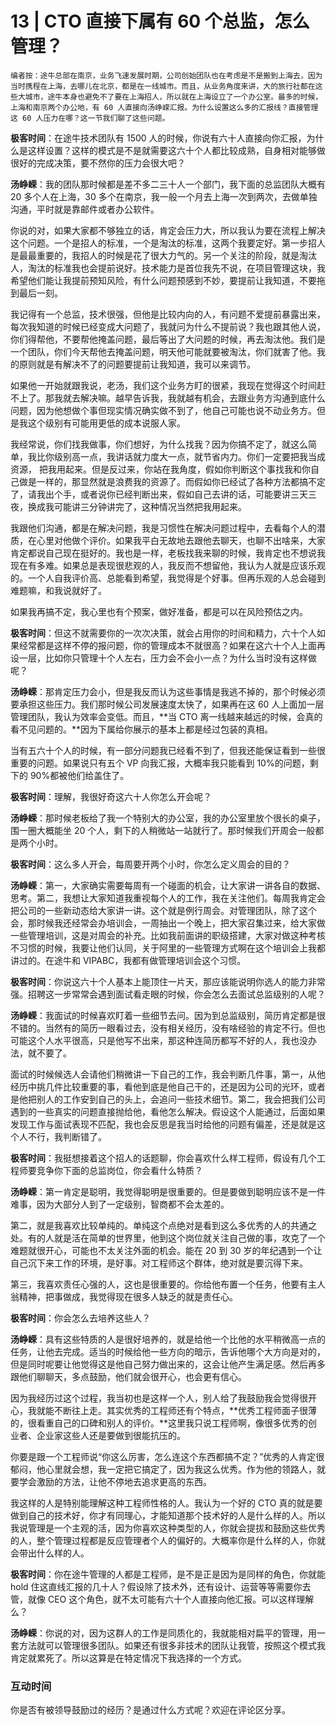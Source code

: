 # 13 | CTO 直接下属有 60 个总监，怎么管理？

    编者按：途牛总部在南京，业务飞速发展时期，公司创始团队也在考虑是不是搬到上海去，因为当时携程在上海，去哪儿在北京，都是在一线城市。而且，从业务角度来讲，大的旅行社都在这些大城市，途牛本身也避免不了要在上海招人，所以就在上海设立了一个办公室。最多的时候，上海和南京两个办公地，有 60 人直接向汤峥嵘汇报。为什么设置这么多的汇报线？直接管理这 60 人压力在哪？这一节我们聊了这些问题。

**极客时间**：在途牛技术团队有 1500 人的时候，你说有六十人直接向你汇报，为什么是这样设置？这样的模式是不是就需要这六十个人都比较成熟，自身相对能够做很好的完成决策，要不然你的压力会很大吧？

**汤峥嵘**：我的团队那时候都是差不多二三十人一个部门，我下面的总监团队大概有 20 多个人在上海，30 多个在南京，我一般一个月去上海一次到两次，去做单独沟通，平时就是靠邮件或者办公软件。

你说的对，如果大家都不够独立的话，肯定会压力大，所以我认为要在流程上解决这个问题。一个是招人的标准，一个是淘汰的标准，这两个我要定好。第一步招人是最最重要的，我招人的时候是花了很大力气的。另一个关注的阶段，就是淘汰人，淘汰的标准我也会提前说好。技术能力是首位我先不说，在项目管理这块，我希望他们能让我提前预知风险，有什么问题预感到不妙，要提前让我知道，不要拖到最后一刻。

我记得有一个总监，技术很强，但他是比较内向的人，有问题不爱提前暴露出来，每次我知道的时候已经变成大问题了，我就问为什么不提前说？我也跟其他人说，你们得帮他，不要帮他掩盖问题，最后等出了大问题的时候，再去淘汰他。我们是一个团队，你们今天帮他去掩盖问题，明天他可能就要被淘汰，你们就害了他。我的原则就是有解决不了的问题要提前让我知道，我可以来调节。

如果他一开始就跟我说，老汤，我们这个业务方盯的很紧，我现在觉得这个时间赶不上了。那我就去解决嘛。越早告诉我，我就越有机会，去跟业务方沟通到底什么问题，因为他想做个事但现实情况确实做不到了，他自己可能也说不动业务方。但是我这个级别有可能用更低的成本说服人家。

我经常说，你们找我做事，你们想好，为什么找我？因为你搞不定了，就这么简单，我比你级别高一点，我讲话就力度大一点，就节省内力。你们一定要把我当成资源， 把我用起来。但是反过来，你站在我角度，假如你判断这个事找我和你自己做是一样的，那显然就是浪费我的资源了。而假如你已经试了各种方法都搞不定了，请我出个手，或者说你已经判断出来，假如自己去讲的话，可能要讲三天三夜，换成我可能讲三分钟讲完了，这种情况当然把我用起来。

我跟他们沟通，都是在解决问题，我是习惯性在解决问题过程中，去看每个人的潜质，在心里对他做个评价。如果我平白无故地去跟他去聊天，也聊不出啥来，大家肯定都说自己现在挺好的。我也是一样，老板找我来聊的时候，我肯定也不想说我现在有多难。如果总是表现很悲观的人，我反而不想留他，我认为人就是应该乐观的。一个人自我评价高、总能看到希望，我觉得是个好事。但再乐观的人总会碰到难题嘛，和我说就好了。

如果我再搞不定，我心里也有个预案，做好准备，都是可以在风险预估之内。

**极客时间**：但这不就需要你的一次次决策，就会占用你的时间和精力，六十个人如果经常都是这样不停的报问题，你的管理成本不就很高？如果在这六十个人上面再设一层，比如你只管理十个人左右，压力会不会小一点？为什么当时没有这样做呢？

**汤峥嵘**：那肯定压力会小，但是我反而认为这些事情是我逃不掉的，那个时候必须要承担这些压力。我们那时候公司发展速度太快了，如果再在这 60 人上面加一层管理团队，我认为效率会变低。而且，**当 CTO 离一线越来越远的时候，会真的看不见问题的。**因为下属给你展示的基本上都是经过包装的真相。

当有五六十个人的时候，有一部分问题我已经看不到了，但我还能保证看到一些很重要的问题。如果说只有五个 VP 向我汇报，大概率我只能看到 10%的问题，剩下的 90%都被他们给盖住了。

**极客时间**：理解，我很好奇这六十人你怎么开会呢？

**汤峥嵘**：那时候老板给了我一个特别大的办公室，我的办公室里放个很长的桌子，围一圈大概能坐 20 个人，剩下的人稍微站一站就行了。那时候我们开周会一般都是两个小时。

**极客时间**：这么多人开会，每周要开两个小时，你怎么定义周会的目的？

**汤峥嵘**：第一，大家确实需要每周有一个碰面的机会，让大家讲一讲各自的数据、思考。第二，我想让大家知道我重视每个人的工作，我在关注他们。每周我肯定会把公司的一些新动态给大家讲一讲。这个就是例行周会。对管理团队，除了这个会，那时候我还经常会办培训会，一周抽出一个晚上，把大家召集过来，给大家做一些管理培训，这是对周会的补充。比如我前面讲的职级搭建，大家对做这种考核不习惯的时候，我要让他们认同，关于阿里的一些管理方式啊在这个培训会上我都讲过的。在途牛和 VIPABC，我都有做管理培训会这个习惯。

**极客时间**：你说这六十个人基本上能顶住一片天，那应该能说明你选人的能力非常强。招聘这一步常常会遇到面试看走眼的时候，你会怎么去面试总监级别的人呢？

**汤峥嵘**：我面试的时候喜欢盯着一些细节去问。因为到总监级别，简历肯定都是很不错的。当然有的简历一眼看过去，没有相关经历，没有啥经验的肯定不行。但也可能这个人水平很高，只是他写不出来，那这种连简历都写不好的人，我也没办法，就不要了。

面试的时候候选人会请他们稍微讲一下自己的工作，我会判断几件事，第一，从他经历中挑几件比较重要的事，看他到底是他自己干的，还是因为公司的光环，或者是他把别人的工作安到自己的头上，会追问一些技术细节。第二，我会把我们公司遇到的一些真实的问题直接抛给他，看他怎么解决。假设这个人能通过，后面如果发现工作与面试表现不匹配，我也会反思是我当时给他的问题有偏差，还是就是这个人不行，我判断错了。

**极客时间**：我挺想接着这个招人的话题聊，你会喜欢什么样工程师，假设有几个工程师要竞争你下面的总监岗位，你会看什么特质？

**汤峥嵘**：第一肯定是聪明，我觉得聪明是很重要的。但是要做到聪明应该不是一件难事，因为大部分人到了一定级别，智商都不会太差的。

第二，就是我喜欢比较单纯的。单纯这个点绝对是看到这么多优秀的人的共通之处。有的人就是活在简单的世界里，他到这个岗位就关注自己做的事，攻克了一个难题就很开心，可能也不太关注外面的机会。能在 20 到 30 岁的年纪遇到一个让自己沉下来工作的环境，是好事。对工程师这个群体，绝对就是要沉得下来。

第三，我喜欢责任心强的人，这也是很重要的。你给他布置一个任务，他要有主人翁精神，把事做成，我觉得现在很多人缺乏的就是责任心。

**极客时间**：你会怎么去培养这些人？

**汤峥嵘**：具有这些特质的人是很好培养的，就是给他一个比他的水平稍微高一点的任务，让他去完成。适当的时候给他一些方向的暗示，告诉他哪个大方向是对的，但是同时呢要让他觉得这是他自己努力做出来的，这会让他产生满足感。然后再多跟他们聊聊天，多点鼓励，他们就会很开心，也会更有信心。

因为我经历过这个过程，我当初也是这样一个人，别人给了我鼓励我会觉得很开心，我就能不断往上走。其实优秀的工程师还有个特点，**优秀工程师面子很薄的，很看重自己的口碑和别人的评价。**这里我只说工程师啊，像很多优秀的创业者、企业家这些人还是要做到很能抗压的。

你要是跟一个工程师说“你这么厉害，怎么连这个东西都搞不定？”优秀的人肯定很郁闷，他心里就会想，我一定把它搞定了，因为我这么优秀。作为他的领路人，就要学会激励的方法，让他不停地去追求更高的东西。

我这样的人是特别能理解这种工程师性格的人。我认为一个好的 CTO 真的就是要做到自己的技术好，你才有同理心，才能知道那个技术好的人是什么样的人。所以我说管理是一个主观的活，因为你喜欢这种类型的人，你就会提拔和鼓励这些优秀的人，整个管理过程都是反应管理者个人的偏好的。大概率你是什么样的人，你就会带出什么样的人。

**极客时间**：你在途牛管理的人都是工程师，是不是正是因为是同样的角色，你就能 hold 住这直线汇报的几十人？假设除了技术外，还有设计、运营等等需要你去管，就像 CEO 这个角色，就不太可能有六十个人直接向他汇报。可以这样理解么？

**汤峥嵘**：你说的对，因为这群人的工作是同质化的，我就能相对扁平的管理，用一套方法就可以管理很多团队。如果还有很多非技术的团队让我管，按照这个模式我肯定就累死了。所以这算是在特定情况下我选择的一个方式。

### 互动时间

你是否有被领导鼓励过的经历？是通过什么方式呢？欢迎在评论区分享。
    